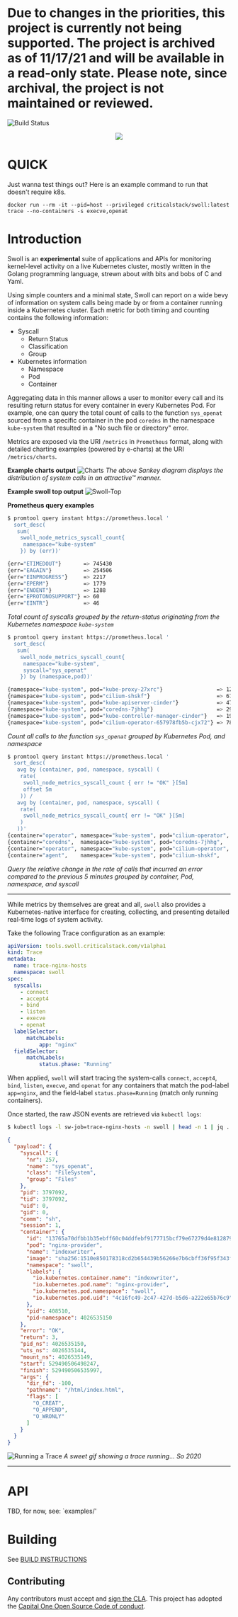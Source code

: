 # Due to changes in the priorities, this project is currently not being supported. The project is archived as of 11/17/21 and will be available in a read-only state. Please note, since archival, the project is not maintained or reviewed. #

![Build Status](https://github.com/criticalstack/swoll/workflows/Lint%20and%20test%20Swoll/badge.svg)

<p align="center">
  <img src="media/swoll-banner.png">
</p>

# QUICK

Just wanna test things out? Here is an example command to run that doesn't require k8s.

```
docker run --rm -it --pid=host --privileged criticalstack/swoll:latest trace --no-containers -s execve,openat
```

# Introduction

Swoll is an **experimental** suite of applications and APIs for monitoring kernel-level activity on a live Kubernetes cluster, mostly written in the Golang programming language, strewn about with bits and bobs of C and Yaml. 

Using simple counters and a minimal state, Swoll can report on a wide bevy of information on system calls being made by or from a container running inside a Kubernetes cluster. Each metric for both timing and counting contains the following information:

* Syscall
  - Return Status
  - Classification
  - Group
* Kubernetes information
  - Namespace
  - Pod
  - Container

Aggregating data in this manner allows a user to monitor every call and its resulting return status for every container in every Kubernetes Pod. For example, one can query the total count of calls to the function `sys_openat` sourced from a specific container in the pod `coredns` in the namespace `kube-system` that resulted in a "No such file or directory" error.

Metrics are exposed via the URI `/metrics` in `Prometheus` format, along with detailed charting examples (powered by e-charts) at the URI `/metrics/charts`.

**Example charts output**
![Charts](media/charts-ss.png)
_The above Sankey diagram displays the distribution of system calls in an attractive™ manner._

**Example swoll top output**
![Swoll-Top](media/swoll-top.png)

**Prometheus query examples** 
```sh
$ promtool query instant https://prometheus.local '
  sort_desc(
   sum(
    swoll_node_metrics_syscall_count{
     namespace="kube-system"
    }) by (err))'

{err="ETIMEDOUT"}       => 745430
{err="EAGAIN"}          => 254506
{err="EINPROGRESS"}     => 2217
{err="EPERM"}           => 1779
{err="ENOENT"}          => 1288
{err="EPROTONOSUPPORT"} => 60
{err="EINTR"}           => 46
```
_Total count of syscalls grouped by the return-status originating from the Kubernetes namespace `kube-system`_

```sh
$ promtool query instant https://prometheus.local '
  sort_desc(
   sum(
    swoll_node_metrics_syscall_count{
     namespace="kube-system",
     syscall="sys_openat"
    }) by (namespace,pod))'

{namespace="kube-system", pod="kube-proxy-27xrc"}                 => 1260
{namespace="kube-system", pod="cilium-shskf"}                     => 670
{namespace="kube-system", pod="kube-apiserver-cinder"}            => 471
{namespace="kube-system", pod="coredns-7jhhg"}                    => 297
{namespace="kube-system", pod="kube-controller-manager-cinder"}   => 191
{namespace="kube-system", pod="cilium-operator-657978fb5b-cjx72"} => 78
```
_Count all calls to the function `sys_openat` grouped by Kubernetes Pod, and namespace_

```sh
$ promtool query instant https://prometheus.local '
  sort_desc(
   avg by (container, pod, namespace, syscall) (
    rate(
     swoll_node_metrics_syscall_count { err != "OK" }[5m]
     offset 5m
    )) /
   avg by (container, pod, namespace, syscall) (
    rate(
     swoll_node_metrics_syscall_count{ err != "OK" }[5m]
    )
   ))'
{container="operator", namespace="kube-system", pod="cilium-operator", syscall="sys_epoll_ctl"} => 2.0
{container="coredns",  namespace="kube-system", pod="coredns-7jhhg",   syscall="sys_futex"}     => 1.1
{container="operator", namespace="kube-system", pod="cilium-operator", syscall="sys_read"}      => 1.0
{container="agent",    namespace="kube-system", pod="cilium-shskf",    syscall="sys_futex"}     => 1.0
```
_Query the relative change in the rate of calls that incurred an error compared to the previous 5 minutes grouped by container, Pod, namespace, and syscall_ 

---

While metrics by themselves are great and all, `swoll` also provides a
Kubernetes-native interface for creating, collecting, and presenting detailed
real-time logs of system activity. 

Take the following Trace configuration as an example:

```yaml
apiVersion: tools.swoll.criticalstack.com/v1alpha1
kind: Trace
metadata:
  name: trace-nginx-hosts
  namespace: swoll
spec:
  syscalls:
    - connect
    - accept4
    - bind
    - listen
    - execve
    - openat
  labelSelector:
      matchLabels:
          app: "nginx"
  fieldSelector:
      matchLabels:
          status.phase: "Running"
```

When applied, `swoll` will start tracing the system-calls `connect`, `accept4`, `bind`, `listen`, `execve`, and `openat` for any containers that match the pod-label `app=nginx`, and the field-label `status.phase=Running` (match only running containers). 

Once started, the raw JSON events are retrieved via `kubectl logs`:

```sh
$ kubectl logs -l sw-job=trace-nginx-hosts -n swoll | head -n 1 | jq .
```

```json
{
  "payload": {
    "syscall": {
      "nr": 257,
      "name": "sys_openat",
      "class": "FileSystem",
      "group": "Files"
    },
    "pid": 3797092,
    "tid": 3797092,
    "uid": 0,
    "gid": 0,
    "comm": "sh",
    "session": 1,
    "container": {
      "id": "13765a70dfbb1b35ebff60c04ddfebf9177715bcf79e67279d4e8128799501bf",
      "pod": "nginx-provider",
      "name": "indexwriter",
      "image": "sha256:1510e850178318cd2b654439b56266e7b6cbff36f95f343f662c708cd51d0610",
      "namespace": "swoll",
      "labels": {
        "io.kubernetes.container.name": "indexwriter",
        "io.kubernetes.pod.name": "nginx-provider",
        "io.kubernetes.pod.namespace": "swoll",
        "io.kubernetes.pod.uid": "4c16fc49-2c47-427d-b5d6-a222e65b76c9"
      },
      "pid": 408510,
      "pid-namespace": 4026535150
    },
    "error": "OK",
    "return": 3,
    "pid_ns": 4026535150,
    "uts_ns": 4026535144,
    "mount_ns": 4026535149,
    "start": 529490506498247,
    "finish": 529490506535997,
    "args": {
      "dir_fd": -100,
      "pathname": "/html/index․html",
      "flags": [
        "O_CREAT",
        "O_APPEND",
        "O_WRONLY"
      ]
    }
  }
}
```

![Running a Trace](media/running-a-trace.gif)
_A sweet gif showing a trace running... So 2020_


---

# API 

TBD, for now, see: `examples/'

# Building

See [BUILD INSTRUCTIONS](BUILDING.md)


## Contributing
Any contributors must accept and [sign the CLA](https://cla-assistant.io/criticalstack/swoll).
This project has adopted the [Capital One Open Source Code of conduct](https://developer.capitalone.com/resources/code-of-conduct).
